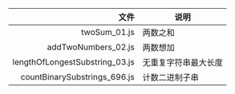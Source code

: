 |  文件    |   说明   |
| ---: | ---- |
|  twoSum_01.js    | 两数之和     |
|  addTwoNumbers_02.js    | 两数想加     |
|  lengthOfLongestSubstring_03.js    | 无重复字符串最大长度     |
|  countBinarySubstrings_696.js    | 计数二进制子串     |
